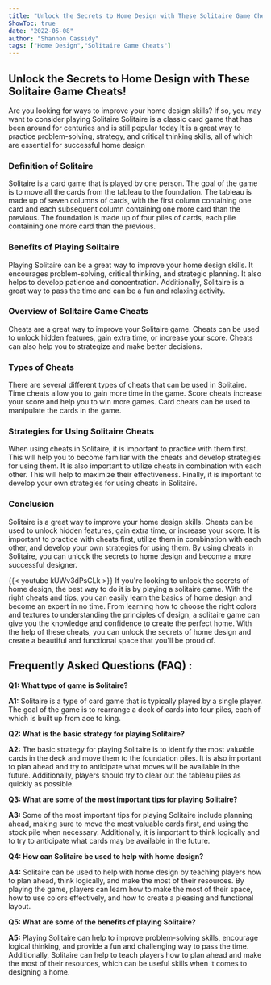 ```yaml
---
title: "Unlock the Secrets to Home Design with These Solitaire Game Cheats!"
ShowToc: true 
date: "2022-05-08"
author: "Shannon Cassidy" 
tags: ["Home Design","Solitaire Game Cheats"]
---
```

## Unlock the Secrets to Home Design with These Solitaire Game Cheats!

Are you looking for ways to improve your home design skills? If so, you may want to consider playing Solitaire Solitaire is a classic card game that has been around for centuries and is still popular today It is a great way to practice problem-solving, strategy, and critical thinking skills, all of which are essential for successful home design

### Definition of Solitaire

Solitaire is a card game that is played by one person. The goal of the game is to move all the cards from the tableau to the foundation. The tableau is made up of seven columns of cards, with the first column containing one card and each subsequent column containing one more card than the previous. The foundation is made up of four piles of cards, each pile containing one more card than the previous.

### Benefits of Playing Solitaire

Playing Solitaire can be a great way to improve your home design skills. It encourages problem-solving, critical thinking, and strategic planning. It also helps to develop patience and concentration. Additionally, Solitaire is a great way to pass the time and can be a fun and relaxing activity.

### Overview of Solitaire Game Cheats

Cheats are a great way to improve your Solitaire game. Cheats can be used to unlock hidden features, gain extra time, or increase your score. Cheats can also help you to strategize and make better decisions.

### Types of Cheats

There are several different types of cheats that can be used in Solitaire. Time cheats allow you to gain more time in the game. Score cheats increase your score and help you to win more games. Card cheats can be used to manipulate the cards in the game.

### Strategies for Using Solitaire Cheats

When using cheats in Solitaire, it is important to practice with them first. This will help you to become familiar with the cheats and develop strategies for using them. It is also important to utilize cheats in combination with each other. This will help to maximize their effectiveness. Finally, it is important to develop your own strategies for using cheats in Solitaire.

### Conclusion

Solitaire is a great way to improve your home design skills. Cheats can be used to unlock hidden features, gain extra time, or increase your score. It is important to practice with cheats first, utilize them in combination with each other, and develop your own strategies for using them. By using cheats in Solitaire, you can unlock the secrets to home design and become a more successful designer.

{{< youtube kUWv3dPsCLk >}} 
If you're looking to unlock the secrets of home design, the best way to do it is by playing a solitaire game. With the right cheats and tips, you can easily learn the basics of home design and become an expert in no time. From learning how to choose the right colors and textures to understanding the principles of design, a solitaire game can give you the knowledge and confidence to create the perfect home. With the help of these cheats, you can unlock the secrets of home design and create a beautiful and functional space that you'll be proud of.

## Frequently Asked Questions (FAQ) :
**Q1: What type of game is Solitaire?**

**A1:** Solitaire is a type of card game that is typically played by a single player. The goal of the game is to rearrange a deck of cards into four piles, each of which is built up from ace to king.

**Q2: What is the basic strategy for playing Solitaire?**

**A2:** The basic strategy for playing Solitaire is to identify the most valuable cards in the deck and move them to the foundation piles. It is also important to plan ahead and try to anticipate what moves will be available in the future. Additionally, players should try to clear out the tableau piles as quickly as possible.

**Q3: What are some of the most important tips for playing Solitaire?**

**A3:** Some of the most important tips for playing Solitaire include planning ahead, making sure to move the most valuable cards first, and using the stock pile when necessary. Additionally, it is important to think logically and to try to anticipate what cards may be available in the future.

**Q4: How can Solitaire be used to help with home design?**

**A4:** Solitaire can be used to help with home design by teaching players how to plan ahead, think logically, and make the most of their resources. By playing the game, players can learn how to make the most of their space, how to use colors effectively, and how to create a pleasing and functional layout.

**Q5: What are some of the benefits of playing Solitaire?**

**A5:** Playing Solitaire can help to improve problem-solving skills, encourage logical thinking, and provide a fun and challenging way to pass the time. Additionally, Solitaire can help to teach players how to plan ahead and make the most of their resources, which can be useful skills when it comes to designing a home.




